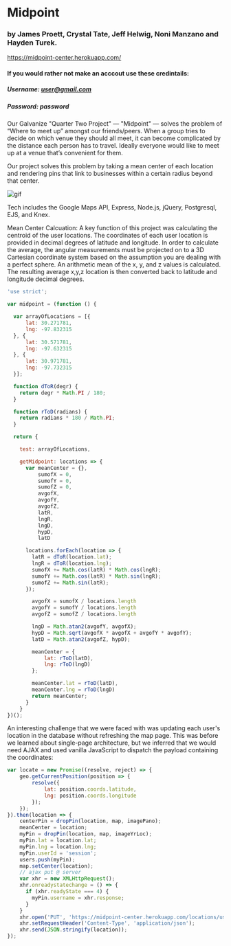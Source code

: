 <!--

<div id="readme" class="readme blob instapaper_body">
  <article class="markdown-body entry-content" itemprop="text"><h1><a id="user-content-sprintr" class="anchor" href="#sprintr" aria-hidden="true"><svg aria-hidden="true" class="octicon octicon-link" height="16" version="1.1" viewBox="0 0 16 16" width="16"><path fill-rule="evenodd" d="M4 9h1v1H4c-1.5 0-3-1.69-3-3.5S2.55 3 4 3h4c1.45 0 3 1.69 3 3.5 0 1.41-.91 2.72-2 3.25V8.59c.58-.45 1-1.27 1-2.09C10 5.22 8.98 4 8 4H4c-.98 0-2 1.22-2 2.5S3 9 4 9zm9-3h-1v1h1c1 0 2 1.22 2 2.5S13.98 12 13 12H9c-.98 0-2-1.22-2-2.5 0-.83.42-1.64 1-2.09V6.25c-1.09.53-2 1.84-2 3.25C6 11.31 7.55 13 9 13h4c1.45 0 3-1.69 3-3.5S14.5 6 13 6z"></path></svg></a>Midpoint</h1> -->

# Midpoint

### by James Proett, Crystal Tate, Jeff Helwig, Noni Manzano and Hayden Turek.
https://midpoint-center.herokuapp.com/

#### If you would rather not make an acccout use these credintails:
##### Username: user@gmail.com
##### Password: password

Our Galvanize "Quarter Two Project" — "Midpoint" — solves the problem of “Where to meet up” amongst our friends/peers. When a group tries to decide on which venue they should all meet, it can become complicated by the distance each person has to travel.  Ideally everyone would like to meet up at a venue that’s convenient for them.

Our project solves this problem by taking a mean center of each location and rendering pins that link to businesses within a certain radius beyond that center.

![gif](./public/image/hdmid.gif?raw=true)

Tech includes the Google Maps API, Express, Node.js, jQuery, Postgresql, EJS, and Knex.

Mean Center Calcuation:
A key function of this project was calculating the centroid of the user locations. The coordinates of each user location is provided in decimal degrees of latitude and longitude. In order to calculate the average, the angular measurements must be projected on to a 3D Cartesian coordinate system based on the assumption you are dealing with a perfect sphere. An arithmetic mean of the x, y, and z values is calculated. The resulting average x,y,z location is then converted back to latitude and longitude decimal degrees. 


```javascript
'use strict';

var midpoint = (function () {

  var arrayOfLocations = [{
      lat: 30.271781,
      lng: -97.832315
  }, {
      lat: 30.571781,
      lng: -97.632315
  }, {
      lat: 30.971781,
      lng: -97.732315
  }];

  function dToR(degr) {
    return degr * Math.PI / 180;
  }

  function rToD(radians) {
    return radians * 180 / Math.PI;
  }

  return {

    test: arrayOfLocations,

    getMidpoint: locations => {
      var meanCenter = {},
          sumofX = 0,
          sumofY = 0,
          sumofZ = 0,
          avgofX,
          avgofY,
          avgofZ,
          latR,
          lngR,
          lngD,
          hypD,
          latD

      locations.forEach(location => {
        latR = dToR(location.lat);
        lngR = dToR(location.lng);
        sumofX += Math.cos(latR) * Math.cos(lngR);
        sumofY += Math.cos(latR) * Math.sin(lngR);
        sumofZ += Math.sin(latR);
      });

        avgofX = sumofX / locations.length
        avgofY = sumofY / locations.length
        avgofZ = sumofZ / locations.length

        lngD = Math.atan2(avgofY, avgofX);
        hypD = Math.sqrt(avgofX * avgofX + avgofY * avgofY);
        latD = Math.atan2(avgofZ, hypD);

        meanCenter = {
            lat: rToD(latD),
            lng: rToD(lngD)
        };

        meanCenter.lat = rToD(latD),
        meanCenter.lng = rToD(lngD)
        return meanCenter;
      }
    }
})();
```
An interesting challenge that we were faced with was updating each user's location in the database without refreshing the map page. This was before we learned about single-page architecture, but we inferred that we would need AJAX and used vanilla JavaScript to dispatch the payload containing the coordinates:

```javascript
var locate = new Promise((resolve, reject) => {
    geo.getCurrentPosition(position => {
        resolve({
            lat: position.coords.latitude,
            lng: position.coords.longitude
        });
    });
}).then(location => {
    centerPin = dropPin(location, map, imagePano);
    meanCenter = location;
    myPin = dropPin(location, map, imageYrLoc);
    myPin.lat = location.lat;
    myPin.lng = location.lng;
    myPin.userId = 'session';
    users.push(myPin);
    map.setCenter(location);
    // ajax put @ server
    var xhr = new XMLHttpRequest();
    xhr.onreadystatechange = () => {
      if (xhr.readyState === 4) {
        myPin.username = xhr.response;
      }
    }
    xhr.open('PUT', 'https://midpoint-center.herokuapp.com/locations/users');
    xhr.setRequestHeader('Content-Type', 'application/json');
    xhr.send(JSON.stringify(location));
});
```
